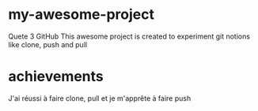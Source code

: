 # my-awesome-project

Quete 3 GitHub
This awesome project is created to experiment git notions like clone, push and pull

# achievements

J'ai réussi à faire clone, pull et je m'apprête à faire push
